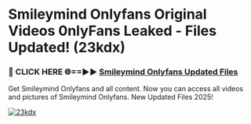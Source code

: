 # Smileymind Onlyfans Original Videos 0nlyFans Leaked - Files Updated! (23kdx)

<h3>🔴 CLICK HERE 🌐==►► <a href="https://tinyurl.com/ehrbuxhb" rel="nofollow">Smileymind Onlyfans Updated Files</a></h3>

Get Smileymind Onlyfans and all content. Now you can access all videos and pictures of Smileymind Onlyfans. New Updated Files 2025!

[![23kdx](https://i.imgur.com/lVYEuWS.gif)](https://tinyurl.com/ehrbuxhb)
